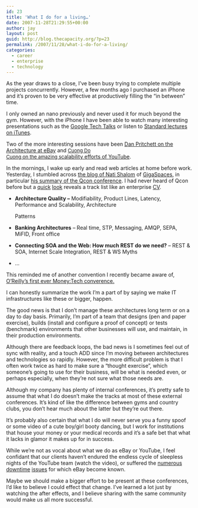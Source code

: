 ```yaml
---
id: 23
title: 'What I do for a living…'
date: 2007-11-28T21:29:55+00:00
author: jay
layout: post
guid: http://blog.thecapacity.org/?p=23
permalink: /2007/11/28/what-i-do-for-a-living/
categories:
  - career
  - enterprise
  - technology
---
```

As the year draws to a close, I’ve been busy trying to complete multiple projects concurrently. However, a few months ago I purchased an iPhone and it’s proven to be very effective at productively filling the “in between” time.

I only owned an nano previously and never used it for much beyond the gym. However, with the iPhone I have been able to watch many interesting presentations such as the [Google Tech Talks](http://research.google.com/video.html) or listen to [Standard lectures on iTunes](http://itunes.stanford.edu/).

Two of the more interesting sessions have been [Dan Pritchett on the Architecture at eBay](http://www.infoq.com/interviews/dan-pritchett-ebay-architecture) and [<font size="-1"><span id="wholedescr" class="visible">Cuong Do<br /> Cuong on the amazing s</span></font>calability efforts of <font size="-1"><span id="wholedescr" class="visible"></span></font>YouTube](http://video.google.com/videoplay?docid=-6304964351441328559).

In the mornings, I wake up early and read web articles at home before work. Yesterday, I stumbled across [the blog of Nati Shalom](http://natishalom.typepad.com/nati_shaloms_blog/2007/11/architecture-yo.html) of [GigaSpaces](http://www.gigaspaces.com/), in particular [his summary of the Qcon conference](http://natishalom.typepad.com/nati_shaloms_blog/2007/11/architecture-yo.html). I had never heard of Qcon before but a [quick](http://qcon.infoq.com/london-2007/conference/) [look](http://qcon.infoq.com/sanfrancisco/conference/) reveals a track list like an enterprise [CV](http://en.wikipedia.org/wiki/Curriculum_vitae).

  * **Architecture Quality –** Modifiability, Product Lines, Latency, Performance and Scalability, Architecture
  
    Patterns
  * **Banking Architectures** – Real time, STP, Messaging, AMQP, SEPA, MiFID, Front office
  * **Connecting SOA and the Web: How much REST do we need?** – REST & SOA, Internet Scale Integration, REST & WS Myths
  * …

This reminded me of another convention I recently became aware of, [O’Reilly’s first ever Money:Tech converence.](http://en.oreilly.com/money2008/public/content/about)

I can honestly summarize the work I’m a part of by saying we make IT infrastructures like these or bigger, happen.

The good news is that I don’t manage these architectures long term or on a day to day basis. Primarily, I’m part of a team that designs (pen and paper exercise), builds (install and configure a proof of concept) or tests (benchmark) environments that other businesses will use, and maintain, in their production environments.

Although there are feedback loops, the bad news is I sometimes feel out of sync with reality, and a touch ADD since I’m moving between architectures and technologies so rapidly. However, the more difficult problem is that I often work twice as hard to make sure a “thought exercise”, which someone’s going to use for their business, will be what is needed even, or perhaps especially, when they’re not sure what those needs are.

Although my company has plenty of internal conferences, it’s pretty safe to assume that what I do doesn’t make the tracks at most of these external conferences. It’s kind of like the difference between gyms and country clubs, you don’t hear much about the latter but they’re out there.

It’s probably also certain that what I do will never serve you a funny spoof or some video of a cute boy/girl booty dancing, but I work for institutions that house your money or your medical records and it’s a safe bet that what it lacks in glamor it makes up for in success.

While we’re not as vocal about what we do as eBay or YouTube, I feel confidant that our clients haven’t endured the endless cycle of sleepless nights of the YouTube team (watch the video), or suffered the [numerous](http://www.news.com/eBay-outage-a-one-two-punch/2100-1033_3-217457.html) [downtime](http://www.news.com/eBay-online-again-after-14-hour-outage/2100-1017_3-229518.html) [issues](http://www.theregister.co.uk/2007/08/20/skype_outage_post-mortem/) for which eBay become known.

Maybe we should make a bigger effort to be present at these conferences, I’d like to believe I could effect that change. I’ve learned a lot just by watching the after effects, and I believe sharing with the same community would make us all more successful.
